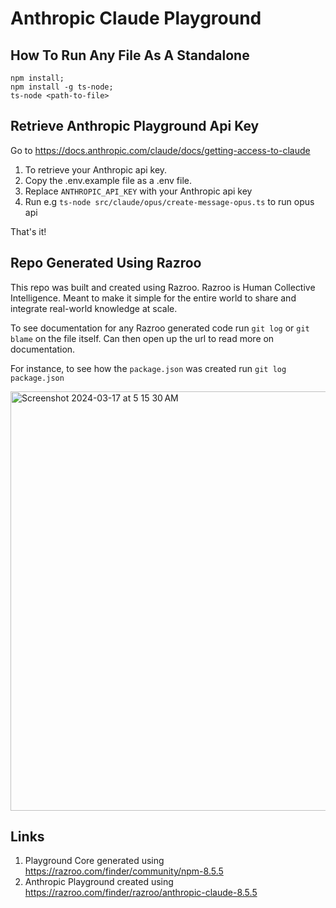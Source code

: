 # Anthropic Claude Playground

## How To Run Any File As A Standalone

```
npm install;
npm install -g ts-node;
ts-node <path-to-file>
```

## Retrieve Anthropic Playground Api Key 

Go to https://docs.anthropic.com/claude/docs/getting-access-to-claude

1. To retrieve your Anthropic api key. 
2. Copy the .env.example file as a .env 
file. 
3. Replace `ANTHROPIC_API_KEY` with your
Anthropic api key 
4. Run e.g `ts-node src/claude/opus/create-message-opus.ts` to run opus api

That's it!

## Repo Generated Using Razroo
This repo was built and created using Razroo. Razroo is Human Collective Intelligence. Meant to make it simple 
for the entire world to share and integrate real-world knowledge at scale. 

To see documentation for any Razroo generated code run `git log` or `git blame` on the file itself. Can then open up the url to read more on documentation. 

For instance, to see how the `package.json` was created run `git log package.json`

<img width="671" alt="Screenshot 2024-03-17 at 5 15 30 AM" src="https://github.com/razroo/anthropic-claude-playground/assets/8540141/c28169d7-cd7f-464a-b7d9-c19970823892">

## Links

1. Playground Core generated using https://razroo.com/finder/community/npm-8.5.5
2. Anthropic Playground created using https://razroo.com/finder/razroo/anthropic-claude-8.5.5
